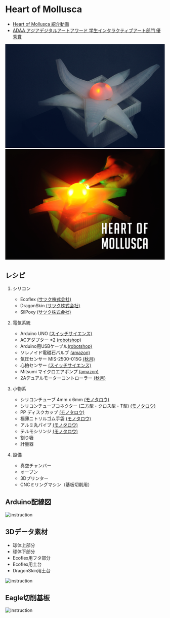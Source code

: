 # Heart of Mollusca

+ [Heart of Mollusca 紹介動画](https://vimeo.com/240353748)
+ [ADAA アジアデジタルアートアワード 学生インタラクティブアート部門 優秀賞](https://adaa.jp/ja/winners/winners2017.html)

<img src="img/heart_of_mollusca_01.jpg" alt="pic01" title="写真1">
<img src="img/heart_of_mollusca_02.jpg" alt="pic02" title="写真2">

## レシピ

1. シリコン
	+ Ecoflex [(サツク株式会社)](https://vimeo.com/240353748)
	+ DragonSkin [(サツク株式会社)](https://vimeo.com/240353748)
	+ SilPoxy [(サツク株式会社)](https://vimeo.com/240353748)
2. 電気系統
	+ Arduino UNO [(スイッチサイエンス)](https://www.switch-science.com/catalog/789/)
	+ ACアダプター *2 [(robotshop)](https://www.robotshop.com/jp/ja/sfe-power-supply-9vdc-650ma.html?gclid=Cj0KCQiAieTUBRCaARIsAHeLDCRoRLYl_z6s6TUYaBdTTIyXx4kBBwY4bhTE5D_Uc6kAIAWn0mJUxUQaAsiUEALw_wcB)
	+ Arduino用USBケーブル[(robotshop)](https://www.robotshop.com/jp/ja/usb-cable-a-b-arduino.html?gclid=Cj0KCQiAieTUBRCaARIsAHeLDCRSxl-ueeIAc31IGcQsqSDnOyR4DFE949DfWbx3aC_7zmRv_d67dfsaAtkGEALw_wcB)
	+ ソレノイド電磁石バルブ [(amazon)](https://www.amazon.co.jp/uxcell-a14010700ux0271-uxcell-%E3%82%BD%E3%83%AC%E3%83%8E%E3%82%A4%E3%83%89%E9%9B%BB%E7%A3%81%E7%9F%B3%E5%BC%81-%E3%82%BD%E3%83%AC%E3%83%8E%E3%82%A4%E3%83%89%E9%9B%BB%E7%A3%81%E7%9F%B3%E3%83%90%E3%83%AB%E3%83%96-%E7%A9%BA%E6%B0%97%E3%82%AC%E3%82%B9%E3%82%BD%E3%83%AC%E3%83%8E%E3%82%A4%E3%83%89%E3%83%90%E3%83%AB%E3%83%96-DC%E3%83%9E%E3%82%B0%E3%83%8D%E3%83%83%E3%83%88-%E3%82%AA%E3%83%BC%E3%83%97%E3%83%B3%E3%83%95%E3%83%AC%E3%83%BC%E3%83%A0-0-4-0-5kgf-cm2-2-6V/dp/B00JR3ZQSC/ref=pd_sbs_328_19?_encoding=UTF8&psc=1&refRID=D9Q86W53MPAES85V7PW6)
	+ 気圧センサー MIS-2500-015G [(秋月)](http://akizukidenshi.com/catalog/g/gP-07272/)
	+ 心拍センサー [(スイッチサイエンス)](https://www.switch-science.com/catalog/1135/)
	+ Mitsumi マイクロエアポンプ [(amazon)](https://www.amazon.co.jp/Mitsumi-R-14-%E3%83%9E%E3%82%A4%E3%82%AF%E3%83%AD%E3%82%A8%E3%82%A2%E3%83%9D%E3%83%B3%E3%83%97-200mA-%E3%83%9F%E3%83%8B%E3%83%9D%E3%83%B3%E3%83%97/dp/B01H6VHRDS/ref=sr_1_1?ie=UTF8&qid=1492408470&sr=8-1&keywords=mitsumi)
	+ 2Aデュアルモーターコントローラー [(秋月)](http://akizukidenshi.com/catalog/g/gM-06680/)
3. 小物系
	+ シリコンチューブ 4mm x 6mm [(モノタロウ)](https://www.monotaro.com/g/00250063/)
	+ シリコンチューブコネクター (二方型・クロス型・T型) [(モノタロウ)](https://www.monotaro.com/p/8933/4497/)
	+ PP ディスクカップ [(モノタロウ)](https://www.monotaro.com/p/5843/8712/?t.q=%83%7E%83L%83V%83%93%83O%83J%83b%83v)
	+ 極薄ニトリルゴム手袋 [(モノタロウ)](https://www.monotaro.com/g/00277898/?t.q=%8E%E8%91%DC)
	+ アルミ丸パイプ [(モノタロウ)](https://www.monotaro.com/g/00280306/)
	+ テルモシリンジ [(モノタロウ)](https://www.monotaro.com/p/0292/1861/?t.q=%83V%83%8A%83%93%83W)
	+ 割り箸
	+ 計量器
	
4. 設備
	+ 真空チャンバー
	+ オーブン
	+ 3Dプリンター
	+ CNCミリングマシン（基板切削用）
	
## Arduino配線図

<img src="img/inst_arduino.png" alt="instruction" title="説明">

## 3Dデータ素材

* 球体上部分
* 球体下部分
* Ecoflex用フタ部分
* Ecoflex用土台
* DragonSkin用土台

<img src="img/inst_3d.png" alt="instruction" title="説明">

## Eagle切削基板

<img src="img/inst_eagle.png" alt="instruction" title="説明">
